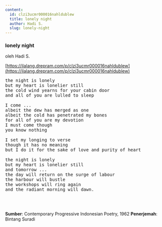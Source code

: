 ```yaml
---
content:
  id: clzi3ucmr000016nahldublew
  title: lonely night
  author: Hadi S.
  slug: lonely-night
---
```

### lonely night

oleh Hadi S.

[https://ilalang.drepram.com/p/clzi3ucmr000016nahldublew](https://ilalang.drepram.com/p/clzi3ucmr000016nahldublew)

<pre>
the night is lonely
but my heart is lonelier still
the cold wind yearns for your cabin door
and all of you are lulled to sleep

I come ... 
albeit the dew has merged as one 
albeit the cold has penetrated my bones 
for all of you are my devotion 
I must come though 
you know nothing   

I set my longing to verse 
though it has no meaning 
but I do it for the sake of love and purity of heart   

the night is lonely
but my heart is lonelier still
and tomorrow ...
the day will return on the surge of labour
the harbour will bustle 
the workshops will ring again 
and the radiant morning will dawn. 
</pre>  
<br/><br/>  

**Sumber**: Contemporary Progressive Indonesian Poetry, 1962
**Penerjemah**: Bintang Suradi
